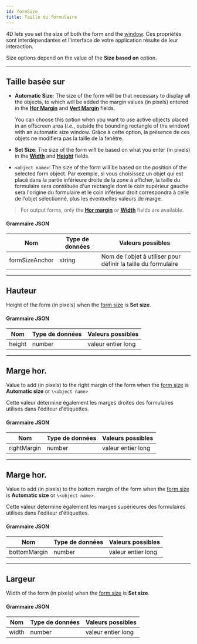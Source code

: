 ```yaml
---
id: formSize
title: Taille du formulaire
---
```


4D lets you set the size of both the form and the [window](properties_WindowSize.md). Ces propriétés sont interdépendantes et l'interface de votre application résulte de leur interaction.

Size options depend on the value of the **Size based on** option.

***

## Taille basée sur

- **Automatic Size**: The size of the form will be that necessary to display all the objects, to which will be added the margin values (in pixels) entered in the [**Hor Margin**](#hor-margin) and [**Vert Margin**](#vert-margin) fields.

  You can choose this option when you want to use active objects placed in an offscreen area (_i.e._, outside the bounding rectangle of the window) with an automatic size window. Grâce à cette option, la présence de ces objets ne modifiera pas la taille de la fenêtre.

- **Set Size**: The size of the form will be based on what you enter (in pixels) in the [**Width**](#width) and [**Height**](#height) fields.

- `<object name>`: The size of the form will be based on the position of the selected form object. Par exemple, si vous choisissez un objet qui est placé dans la partie inférieure droite de la zone à afficher, la taille du formulaire sera constituée d'un rectangle dont le coin supérieur gauche sera l'origine du formulaire et le coin inférieur droit correspondra à celle de l'objet sélectionné, plus les éventuelles valeurs de marge.

> For output forms, only the [**Hor margin**](#hor-margin) or [**Width**](#width) fields are available.

#### Grammaire JSON

| Nom            | Type de données | Valeurs possibles                                              |
| -------------- | --------------- | -------------------------------------------------------------- |
| formSizeAnchor | string          | Nom de l'objet à utiliser pour définir la taille du formulaire |

***

## Hauteur

Height of the form (in pixels) when the [form size](#size-based-on) is **Set size**.

#### Grammaire JSON

| Nom    | Type de données | Valeurs possibles  |
| ------ | --------------- | ------------------ |
| height | number          | valeur entier long |

***

## Marge hor.

Value to add (in pixels) to the right margin of the form when the [form size](#size-based-on) is **Automatic size** or `\<object name>`

Cette valeur détermine également les marges droites des formulaires utilisés dans l'éditeur d'étiquettes.

#### Grammaire JSON

| Nom         | Type de données | Valeurs possibles  |
| ----------- | --------------- | ------------------ |
| rightMargin | number          | valeur entier long |

***

## Marge hor.

Value to add (in pixels) to the bottom margin of the form when the [form size](#size-based-on) is **Automatic size** or `\<object name>`.

Cette valeur détermine également les marges supérieures des formulaires utilisés dans l'éditeur d'étiquettes.

#### Grammaire JSON

| Nom          | Type de données | Valeurs possibles  |
| ------------ | --------------- | ------------------ |
| bottomMargin | number          | valeur entier long |

***

## Largeur

Width of the form (in pixels) when the [form size](#size-based-on) is **Set size**.

#### Grammaire JSON

| Nom   | Type de données | Valeurs possibles  |
| ----- | --------------- | ------------------ |
| width | number          | valeur entier long |
